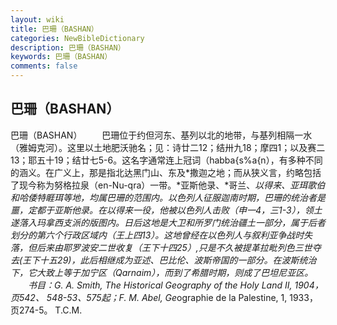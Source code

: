 ```yaml
---
layout: wiki
title: 巴珊（BASHAN）
categories: NewBibleDictionary
description: 巴珊（BASHAN）
keywords: 巴珊（BASHAN）
comments: false
---
```


## 巴珊（BASHAN）



巴珊（BASHAN）
　　巴珊位于约但河东、基列以北的地带，与基列相隔一水（雅姆克河）。这里以土地肥沃驰名；见：诗廿二12；结卅九18；摩四1；以及赛二13；耶五十19；结廿七5-6。这名字通常连上冠词（habba{s%a{n），有多种不同的涵义。在广义上，那是指北达黑门山、东及*撒迦之地；而从狭义言，约略包括了现今称为努格拉泉（en-Nu-qra）一带。*亚斯他录、*哥兰、*以得来、*亚珥歌伯和*哈倭特睚珥等地，均属巴珊的范围内。以色列人征服迦南时期，巴珊的统治者是噩，定都于亚斯他录。在以得来一役，他被以色列人击败（申一4，三1-3），领土遂落入玛拿西支派的版图内。日后这地是大卫和所罗门统治疆土一部分，属于后者划分的第六个行政区域内（王上四13）。这地曾经在以色列人与叙利亚争战时失落，但后来由耶罗波安二世收复（王下十四25）,只是不久被提革拉毗列色三世夺去(王下十五29)，此后相继成为亚述、巴比伦、波斯帝国的一部分。在波斯统治下，它大致上等于加宁区（Qarnaim），而到了希腊时期，则成了巴坦尼亚区。
　　书目：G. A. Smith, The Historical Geography of the Holy Land II,
1904，页542、 548-53、575起；F. M. Abel, Ge*ographie de la Palestine, 1, 1933，页274-5。
T.C.M.



